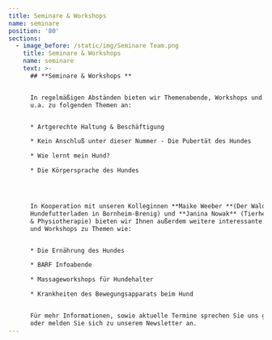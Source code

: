 ```yaml
---
title: Seminare & Workshops
name: seminare
position: '80'
sections:
  - image_before: /static/img/Seminare Team.png
    title: Seminare & Workshops
    name: seminare
    text: >-
      ## **Seminare & Workshops **


      In regelmäßigen Abständen bieten wir Themenabende, Workshops und Seminare
      u.a. zu folgenden Themen an: 


      * Artgerechte Haltung & Beschäftigung

      * Kein Anschluß unter dieser Nummer - Die Pubertät des Hundes

      * Wie lernt mein Hund?

      * Die Körpersprache des Hundes




      In Kooperation mit unseren Kolleginnen **Maike Weeber **(Der Waldi -
      Hundefutterladen in Bornheim-Brenig) und **Janina Nowak** (Tierheilpraxis
      & Physiotherapie) bieten wir Ihnen außerdem weitere interessante Seminare
      und Workshops zu Themen wie:


      * Die Ernährung des Hundes

      * BARF Infoabende

      * Massageworkshops für Hundehalter

      * Krankheiten des Bewegungsapparats beim Hund


      Für mehr Informationen, sowie aktuelle Termine sprechen Sie uns gerne an
      oder melden Sie sich zu unserem Newsletter an.
---
```


